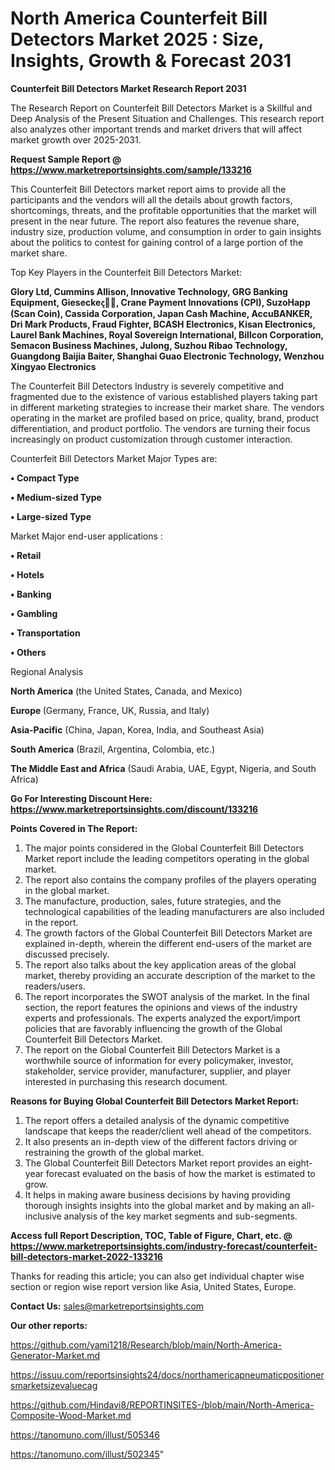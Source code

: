 # North America Counterfeit Bill Detectors Market 2025 : Size, Insights, Growth & Forecast 2031

<strong>Counterfeit Bill Detectors Market Research Report 2031</strong>

The Research Report on Counterfeit Bill Detectors Market is a Skillful and Deep Analysis of the Present Situation and Challenges. This research report also analyzes other important trends and market drivers that will affect market growth over 2025-2031.

<strong>Request Sample Report @ <a href=https://www.marketreportsinsights.com/sample/133216>https://www.marketreportsinsights.com/sample/133216</a></strong>

This Counterfeit Bill Detectors market report aims to provide all the participants and the vendors will all the details about growth factors, shortcomings, threats, and the profitable opportunities that the market will present in the near future. The report also features the revenue share, industry size, production volume, and consumption in order to gain insights about the politics to contest for gaining control of a large portion of the market share.

Top Key Players in the Counterfeit Bill Detectors Market:

<strong>Glory Ltd, Cummins Allison, Innovative Technology, GRG Banking Equipment, Giesecke෫, Crane Payment Innovations (CPI), SuzoHapp (Scan Coin), Cassida Corporation, Japan Cash Machine, AccuBANKER, Dri Mark Products, Fraud Fighter, BCASH Electronics, Kisan Electronics, Laurel Bank Machines, Royal Sovereign International, Billcon Corporation, Semacon Business Machines, Julong, Suzhou Ribao Technology, Guangdong Baijia Baiter, Shanghai Guao Electronic Technology, Wenzhou Xingyao Electronics</strong>

The Counterfeit Bill Detectors Industry is severely competitive and fragmented due to the existence of various established players taking part in different marketing strategies to increase their market share. The vendors operating in the market are profiled based on price, quality, brand, product differentiation, and product portfolio. The vendors are turning their focus increasingly on product customization through customer interaction.

Counterfeit Bill Detectors Market Major Types are:

<strong>• Compact Type

• Medium-sized Type

• Large-sized Type</strong>

Market Major end-user applications :

<strong>• Retail

• Hotels

• Banking

• Gambling

• Transportation

• Others</strong>

Regional Analysis

</u><strong><b>North America</b></strong> (the United States, Canada, and Mexico)

<strong><b>Europe </b></strong>(Germany, France, UK, Russia, and Italy)

<strong><b>Asia-Pacific</b></strong> (China, Japan, Korea, India, and Southeast Asia)

<strong><b>South America</b></strong> (Brazil, Argentina, Colombia, etc.)

<strong><b>The Middle East and Africa</b></strong> (Saudi Arabia, UAE, Egypt, Nigeria, and South Africa)

<strong>Go For Interesting Discount Here: <a href=https://www.marketreportsinsights.com/discount/133216>https://www.marketreportsinsights.com/discount/133216</a></strong>

<strong>Points Covered in The Report:</strong>
<ol>
  <li>The major points considered in the Global Counterfeit Bill Detectors Market report include the leading competitors operating in the global market.</li>
  <li>The report also contains the company profiles of the players operating in the global market.</li>
  <li>The manufacture, production, sales, future strategies, and the technological capabilities of the leading manufacturers are also included in the report.</li>
  <li>The growth factors of the Global Counterfeit Bill Detectors Market are explained in-depth, wherein the different end-users of the market are discussed precisely.</li>
  <li>The report also talks about the key application areas of the global market, thereby providing an accurate description of the market to the readers/users.</li>
  <li>The report incorporates the SWOT analysis of the market. In the final section, the report features the opinions and views of the industry experts and professionals. The experts analyzed the export/import policies that are favorably influencing the growth of the Global Counterfeit Bill Detectors Market.</li>
  <li>The report on the Global Counterfeit Bill Detectors Market is a worthwhile source of information for every policymaker, investor, stakeholder, service provider, manufacturer, supplier, and player interested in purchasing this research document.</li>
</ol>
<strong>Reasons for Buying Global Counterfeit Bill Detectors Market Report:</strong>

<ol>
  <li>The report offers a detailed analysis of the dynamic competitive landscape that keeps the reader/client well ahead of the competitors.</li>
  <li>It also presents an in-depth view of the different factors driving or restraining the growth of the global market.</li>
  <li>The Global Counterfeit Bill Detectors Market report provides an eight-year forecast evaluated on the basis of how the market is estimated to grow.</li>
  <li>It helps in making aware business decisions by having providing thorough insights insights into the global market and by making an all-inclusive analysis of the key market segments and sub-segments.</li>
</ol>
<strong>Access full Report Description, TOC, Table of Figure, Chart, etc. @ <a href=https://www.marketreportsinsights.com/industry-forecast/counterfeit-bill-detectors-market-2022-133216>https://www.marketreportsinsights.com/industry-forecast/counterfeit-bill-detectors-market-2022-133216</a></strong>


Thanks for reading this article; you can also get individual chapter wise section or region wise report version like Asia, United States, Europe.

<strong>Contact Us:</strong>
sales@marketreportsinsights.com

<strong>Our other reports:</strong>

<a href=https://github.com/yami1218/Research/blob/main/North-America-Generator-Market.md>https://github.com/yami1218/Research/blob/main/North-America-Generator-Market.md</a>

<a href=https://issuu.com/reportsinsights24/docs/northamericapneumaticpositionersmarketsizevaluecag>https://issuu.com/reportsinsights24/docs/northamericapneumaticpositionersmarketsizevaluecag</a>

<a href=https://github.com/Hindavi8/REPORTINSITES-/blob/main/North-America-Composite-Wood-Market.md>https://github.com/Hindavi8/REPORTINSITES-/blob/main/North-America-Composite-Wood-Market.md</a>

<a href=https://tanomuno.com/illust/505346>https://tanomuno.com/illust/505346</a>

<a href=https://tanomuno.com/illust/502345>https://tanomuno.com/illust/502345</a>"
